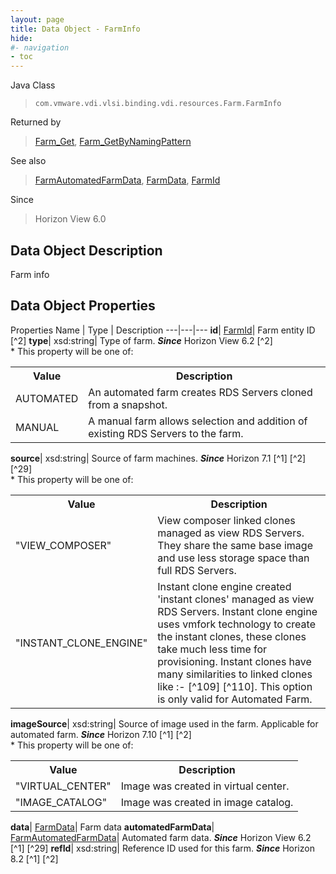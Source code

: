 ```yaml
---
layout: page
title: Data Object - FarmInfo
hide:
#- navigation
- toc
---
```






Java Class
> `com.vmware.vdi.vlsi.binding.vdi.resources.Farm.FarmInfo`

Returned by
> [Farm_Get](vdi.resources.Farm.md#get), [Farm_GetByNamingPattern](vdi.resources.Farm.md#getByNamingPattern)

See also
> [FarmAutomatedFarmData](vdi.resources.Farm.AutomatedFarmData.md), [FarmData](vdi.resources.Farm.FarmData.md), [FarmId](vdi.entity.FarmId.md)

Since
> Horizon View 6.0


## Data Object Description

Farm info

## Data Object Properties
Properties
Name |  Type |  Description
---|---|---
**id**| [FarmId](vdi.entity.FarmId.md)|  Farm entity ID [^2]
**type**|  xsd:string|  Type of farm.  **_Since_** Horizon View 6.2 [^2] <br>* This property will be one of:<br><table><tr><th>Value</th><th>Description</th></tr><tr><td>AUTOMATED</td><td>An automated farm creates RDS Servers cloned from a snapshot.</td></tr><tr><td>MANUAL</td><td>A manual farm allows selection and addition of existing RDS Servers to the farm.</td></tr></table>
**source**|  xsd:string|  Source of farm machines.  **_Since_** Horizon 7.1 [^1] [^2] [^29] <br>* This property will be one of:<br><table><tr><th>Value</th><th>Description</th></tr><tr><td>"VIEW_COMPOSER"</td><td>View composer linked clones managed as view RDS Servers. They share the same base image and use less storage space than full RDS Servers.</td></tr><tr><td>"INSTANT_CLONE_ENGINE"</td><td>Instant clone engine created 'instant clones' managed as view RDS Servers. Instant clone engine uses vmfork technology to create the instant clones, these clones take much less time for provisioning. Instant clones have many similarities to linked clones like :- [^109] [^110]. This option is only valid for Automated Farm.</td></tr></table>
**imageSource**|  xsd:string|  Source of image used in the farm. Applicable for automated farm.  **_Since_** Horizon 7.10 [^1] [^2] <br>* This property will be one of:<br><table><tr><th>Value</th><th>Description</th></tr><tr><td>"VIRTUAL_CENTER"</td><td>Image was created in virtual center.</td></tr><tr><td>"IMAGE_CATALOG"</td><td>Image was created in image catalog.</td></tr></table>
**data**| [FarmData](vdi.resources.Farm.FarmData.md)|  Farm data
**automatedFarmData**| [FarmAutomatedFarmData](vdi.resources.Farm.AutomatedFarmData.md)|  Automated farm data.  **_Since_** Horizon View 6.2 [^1] [^29]
**refId**|  xsd:string|  Reference ID used for this farm.  **_Since_** Horizon 8.2 [^1] [^2]
 


 
